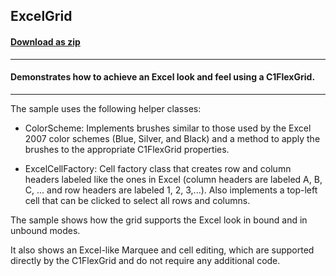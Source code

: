## ExcelGrid
#### [Download as zip](https://downgit.github.io/#/home?url=https://github.com/GrapeCity/ComponentOne-WPF-Samples/tree/master/NET_4.5.2/C1.WPF.FlexGrid/CS/ExcelGrid/ExcelGrid)
____
#### Demonstrates how to achieve an Excel look and feel using a C1FlexGrid.
____
The sample uses the following helper classes:


* ColorScheme: Implements brushes similar to those used by the Excel 2007
  color schemes (Blue, Silver, and Black) and a method to apply the brushes
  to the appropriate C1FlexGrid properties.
  

* ExcelCellFactory: Cell factory class that creates row and column headers
  labeled like the ones in Excel (column headers are labeled A, B, C, ...
  and row headers are labeled 1, 2, 3,...). Also implements a top-left cell
  that can be clicked to select all rows and columns.
  
The sample shows how the grid supports the Excel look in bound and in unbound
modes.  
  
It also shows an Excel-like Marquee and cell editing, which are supported 
directly by the C1FlexGrid and do not require any additional code.
